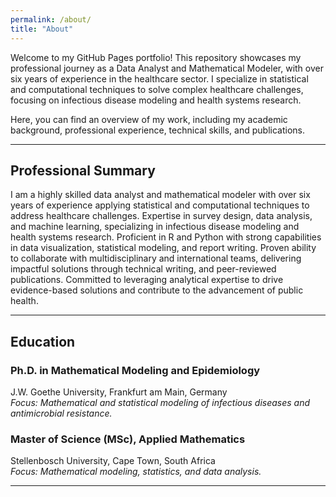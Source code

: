 ```yaml
---
permalink: /about/
title: "About"
---
```


Welcome to my GitHub Pages portfolio! This repository showcases my professional journey as a Data Analyst and Mathematical Modeler, with over six years of experience in the healthcare sector. I specialize in statistical and computational techniques to solve complex healthcare challenges, focusing on infectious disease modeling and health systems research.

Here, you can find an overview of my work, including my academic background, professional experience, technical skills, and publications.

---

## **Professional Summary**

I am a highly skilled data analyst and mathematical modeler with over six years of experience applying statistical and computational techniques to address healthcare challenges. Expertise in survey design, data analysis, and machine learning, specializing in infectious disease modeling and health systems research. Proficient in R and Python with strong capabilities in data visualization, statistical modeling, and report writing. Proven ability to collaborate with multidisciplinary and international teams, delivering impactful solutions through technical writing, and peer-reviewed publications. Committed to leveraging analytical expertise to drive evidence-based solutions and contribute to the advancement of public health.

---
## **Education**

### **Ph.D. in Mathematical Modeling and Epidemiology**
J.W. Goethe University, Frankfurt am Main, Germany  
_Focus: Mathematical and statistical modeling of infectious diseases and antimicrobial resistance._

### **Master of Science (MSc), Applied Mathematics**
Stellenbosch University, Cape Town, South Africa  
_Focus: Mathematical modeling, statistics, and data analysis._

---
